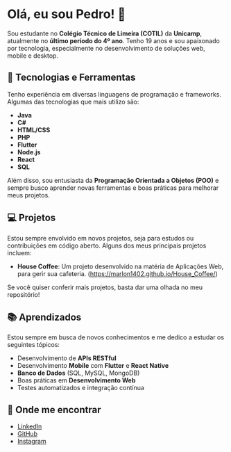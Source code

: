 # Olá, eu sou Pedro! 👋

Sou estudante no **Colégio Técnico de Limeira (COTIL)** da **Unicamp**, atualmente no **último período do 4º ano**. Tenho 19 anos e sou apaixonado por tecnologia, especialmente no desenvolvimento de soluções web, mobile e desktop.

## 🚀 Tecnologias e Ferramentas

Tenho experiência em diversas linguagens de programação e frameworks. Algumas das tecnologias que mais utilizo são:

- **Java**
- **C#**
- **HTML/CSS**
- **PHP**
- **Flutter**
- **Node.js**
- **React**
- **SQL**

Além disso, sou entusiasta da **Programação Orientada a Objetos (POO)** e sempre busco aprender novas ferramentas e boas práticas para melhorar meus projetos.

## 💻 Projetos

Estou sempre envolvido em novos projetos, seja para estudos ou contribuições em código aberto. Alguns dos meus principais projetos incluem:

- **House Coffee**: Um projeto desenvolvido na matéria de Aplicações Web, para gerir sua cafeteria.
(https://marlon1402.github.io/House_Coffee/)

Se você quiser conferir mais projetos, basta dar uma olhada no meu repositório!

## 📚 Aprendizados

Estou sempre em busca de novos conhecimentos e me dedico a estudar os seguintes tópicos:

- Desenvolvimento de **APIs RESTful**
- Desenvolvimento **Mobile** com **Flutter** e **React Native**
- **Banco de Dados** (SQL, MySQL, MongoDB)
- Boas práticas em **Desenvolvimento Web**
- Testes automatizados e integração contínua

## 📍 Onde me encontrar

- [LinkedIn](https://br.linkedin.com/in/pedrovaleriodev)
- [GitHub](https://github.com/pedriicas)
- [Instagram](https://www.instagram.com/pedriicas)
